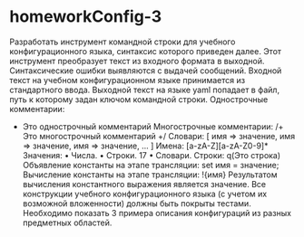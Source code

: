 # homeworkConfig-3

Разработать инструмент командной строки для учебного конфигурационного
языка, синтаксис которого приведен далее. Этот инструмент преобразует текст из
входного формата в выходной. Синтаксические ошибки выявляются с выдачей
сообщений.
Входной текст на учебном конфигурационном языке принимается из
стандартного ввода. Выходной текст на языке yaml попадает в файл, путь к
которому задан ключом командной строки.
Однострочные комментарии:
* Это однострочный комментарий
Многострочные комментарии:
/+
Это многострочный
комментарий
+/
Словари:
[
 имя => значение,
 имя => значение,
 имя => значение,
 ...
]
Имена:
[a-zA-Z][a-zA-Z0-9]*
Значения:
• Числа.
• Строки.
17
• Словари.
Строки:
q(Это строка)
Объявление константы на этапе трансляции:
set имя = значение;
Вычисление константы на этапе трансляции:
!{имя}
Результатом вычисления константного выражения является значение.
Все конструкции учебного конфигурационного языка (с учетом их
возможной вложенности) должны быть покрыты тестами. Необходимо показать 3
примера описания конфигураций из разных предметных областей.
